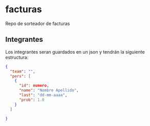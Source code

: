 # facturas

Repo de sorteador de facturas

## Integrantes

Los integrantes seran guardados en un json y tendrán la siguiente estructura:
```json
{
  "team": "",
  "pers": [
    {
      "id": numero,
      "name": "Nombre Apellido",
      "last": "dd-mm-aaaa",
      "prob": 1.0
    }
  ]
  
}
